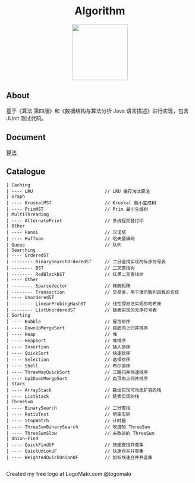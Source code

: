 <div align="center">
    <h1>
    	Algorithm
	</h1>
    <img src="pics/LogoMakr_3SXxzw.png" width="150px">
</div>

## About

基于《算法 第四版》和《数据结构与算法分析 Java 语言描述》进行实现，包含 JUnit 测试代码。

## Document

[算法](https://github.com/CyC2018/CS-Notes/blob/master/docs/notes/%E7%AE%97%E6%B3%95.md)

## Catalogue

```
| Caching
| ---- LRU                           // LRU 缓存淘汰算法
| Graph
| ---- KruskalMST                    // Kruskal 最小生成树
| ---- PrimMST                       // Prim 最小生成树
| MultiThreading
| ---- AlternatePrint                // 多线程交替打印
| Other
| ---- Hanoi                         // 汉诺塔
| ---- Huffman                       // 哈夫曼编码
| Queue                              // 队列
| Searching
| ---- OrderedST
| -------- BinarySearchOrderedST     // 二分查找实现的有序符号表
| -------- BST                       // 二叉查找树
| -------- RedBlackBST               // 红黑二叉查找树
| ---- Other
| -------- SparseVector              // 稀疏矩阵
| -------- Transaction               // 交易类，用于演示散列函数的实现
| ---- UnorderedST
| -------- LinearProbingHashST       // 线性探测法实现的哈希表
| -------- ListUnorderedST           // 链表实现的无序符号表
| Sorting
| ---- Bubble                        // 冒泡排序
| ---- DownUpMergeSort               // 自底向上归并排序
| ---- Heap                          // 堆
| ---- HeapSort                      // 堆排序
| ---- Insertion                     // 插入排序
| ---- QuickSort                     // 快速排序
| ---- Selection                     // 选择排序
| ---- Shell                         // 希尔排序
| ---- ThreeWayQuickSort             // 三路归并快速排序
| ---- Up2DownMergeSort              // 自顶向上归并排序
| Stack
| ---- ArrayStack                    // 数组实现可动态扩容的栈
| ---- ListStack                     // 链表实现的栈
| ThreeSum
| ---- BinarySearch                  // 二分查找
| ---- RatioTest                     // 倍率实验
| ---- StopWatch                     // 计时器
| ---- ThreeSumBinarySearch          // 改进的 ThreeSum
| ---- ThreeSumSlow                  // 未改进的 ThreeSum
| Union-Find
| ---- QuickFindUF                   // 快速查找并查集
| ---- QuickUnionUF                  // 快速合并并查集
| ---- WeightedQuickUnionUF          // 加权快速合并并查集


```

Created my free logo at LogoMakr.com @logomakr
